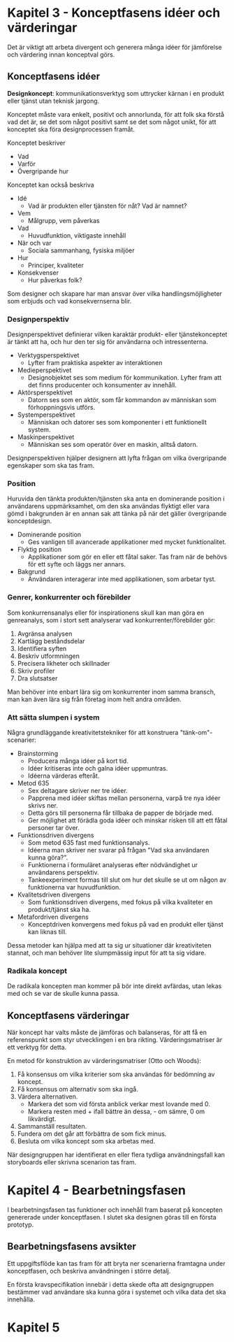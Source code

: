 # Kapitel 3 - Konceptfasens idéer och värderingar

Det är viktigt att arbeta divergent och generera många idéer för jämförelse
och värdering innan konceptval görs.

## Konceptfasens idéer

__Designkoncept__: kommunikationsverktyg som uttrycker 
kärnan i en produkt eller tjänst utan teknisk jargong.

Konceptet måste vara enkelt, positivt och annorlunda, för att folk ska förstå vad det
är, se det som något positivt samt se det som något unikt, för att konceptet ska
föra designprocessen framåt.

Konceptet beskriver

- Vad
- Varför
- Övergripande hur

Konceptet kan också beskriva

- Idé
    - Vad är produkten eller tjänsten för nåt? Vad är namnet?
- Vem
    - Målgrupp, vem påverkas
- Vad
    - Huvudfunktion, viktigaste innehåll
- När och var
    - Sociala sammanhang, fysiska miljöer
- Hur
    - Principer, kvaliteter
- Konsekvenser
    - Hur påverkas folk?

Som designer och skapare har man ansvar över vilka handlingsmöjligheter som erbjuds
och vad konsekvernserna blir.

### Designperspektiv

Designperspektivet definierar vilken karaktär produkt- eller tjänstekonceptet är tänkt
att ha, och hur den ter sig för användarna och intressenterna.

- Verktygsperspektivet
    - Lyfter fram praktiska aspekter av interaktionen
- Medieperspektivet
    - Designobjektet ses som medium för kommunikation. Lyfter fram att det 
    finns producenter och konsumenter av innehåll.
- Aktörsperspektivet
    - Datorn ses som en aktör, som får kommandon av människan som förhoppningsvis utförs.
- Systemperspektivet
    - Människan och datorer ses som komponenter i ett funktionellt system.
- Maskinperspektivet
    - Människan ses som operatör över en maskin, alltså datorn.

Designperspektiven hjälper designern att lyfta frågan om vilka övergripande egenskaper
som ska tas fram.

### Position

Huruvida den tänkta produkten/tjänsten ska anta en dominerande
position i användarens uppmärksamhet, om den ska användas flyktigt
eller vara gömd i bakgrunden är en annan sak att tänka på när
det gäller övergripande konceptdesign.

- Dominerande position
    - Ges vanligen till avancerade applikationer med mycket funktionalitet.
- Flyktig position
    - Applikationer som gör en eller ett fåtal saker. Tas fram när de behövs för ett syfte och läggs ner annars.
- Bakgrund
    - Användaren interagerar inte med applikationen, som arbetar tyst.

### Genrer, konkurrenter och förebilder

Som konkurrensanalys eller för inspirationens skull kan man göra en genreanalys,
som i stort sett analyserar vad konkurrenter/förebilder gör:
1. Avgränsa analysen
2. Kartlägg beståndsdelar
3. Identifiera syften
4. Beskriv utformningen
5. Precisera likheter och skillnader
6. Skriv profiler
7. Dra slutsatser

Man behöver inte enbart lära sig om konkurrenter inom samma bransch,
man kan även lära sig från företag inom helt andra områden.

### Att sätta slumpen i system

Några grundläggande kreativitetstekniker för att konstruera "tänk-om"-scenarier:

- Brainstorming
    - Producera många idéer på kort tid. 
    - Idéer kritiseras inte och galna idéer uppmuntras.
    - Idéerna värderas efteråt.
- Metod 635
    - Sex deltagare skriver ner tre idéer.
    - Papprena med idéer skiftas mellan personerna, varpå tre nya idéer skrivs ner.
    - Detta görs till personerna får tillbaka de papper de började med.
    - Ger möjlighet att förädla goda idéer och minskar risken till 
    att ett fåtal personer tar över.
- Funktionsdriven divergens
    - Som metod 635 fast med funktionsanalys.
    - Idéerna man skriver ner svarar på frågan "Vad ska användaren kunna göra?".
    - Funktionerna i formuläret analyseras efter nödvändighet ur användarens perspektiv.
    - Tankeexperiment formas till slut om hur det skulle se ut om någon av funktionerna
    var huvudfunktion.
- Kvalitetsdriven divergens 
    - Som funktionsdriven divergens, med fokus på vilka kvaliteter en produkt/tjänst ska ha.
- Metafordriven divergens 
    - Konceptdriven konvergens med fokus på vad en produkt eller tjänst kan liknas till.

Dessa metoder kan hjälpa med att ta sig ur situationer där kreativiteten stannat, och
man behöver lite slumpmässig input för att ta sig vidare.

### Radikala koncept

De radikala koncepten man kommer på bör inte direkt avfärdas, utan lekas med och
se var de skulle kunna passa.

## Konceptfasens värderingar

När koncept har valts måste de jämföras och balanseras, för att få en referenspunkt som
styr utvecklingen i en bra rikting. Värderingsmatriser är ett verktyg för detta.

En metod för konstruktion av värderingsmatriser (Otto och Woods):
1. Få konsensus om vilka kriterier som ska användas för bedömning av koncept.
2. Få konsensus om alternativ som ska ingå.
3. Värdera alternativen. 
    - Markera det som vid första anblick verkar mest lovande med 0.
    - Markera resten med + ifall bättre än dessa, - om sämre, 0 om likvärdigt.
4. Sammanställ resultaten.
5. Fundera om det går att förbättra de som fick minus.
6. Besluta om vilka koncept som ska arbetas med.

När designgruppen har identifierat en eller flera tydliga användningsfall kan storyboards
eller skrivna scenarion tas fram.

# Kapitel 4 - Bearbetningsfasen

I bearbetningsfasen tas funktioner och innehåll fram baserat på koncepten genererade
under konceptfasen. I slutet ska designen göras till en första prototyp.

## Bearbetningsfasens avsikter 

Ett uppgiftsflöde kan tas fram för att bryta ner scenarierna framtagna under konceptfasen,
och beskriva användningen i större detalj. 

En första kravspecifikation innebär i detta skede ofta att designgruppen bestämmer vad
användare ska kunna göra i systemet och vilka data det ska innehålla.

# Kapitel 5

